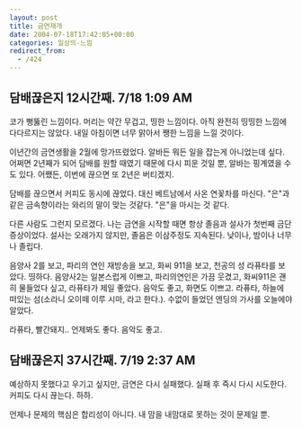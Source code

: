 ```yaml
---
layout: post
title: 금연재개
date: 2004-07-18T17:42:05+00:00
categories: 일상의-느낌
redirect_from:
  - /424
---
```


<h2>담배끊은지 12시간째. 7/18 1:09 AM</h2>

코가 뻥뚫린 느낌이다. 머리는 약간 무겁고, 띵한 느낌이다. 아직 완전히 띵띵한 느낌에 다다르지는 않았다. 내일 아침이면 너무 맑아서 쨍한 느낌을 느낄 것이다.

이년간의 금연생활을 2월에 망가뜨렸었다. 알바든 뭐든 일을 잡는게 아니었는데 싶다. 어쩌면 2년째가 되어 담배를 원할 때였기 때문에 다시 피운 것일 뿐, 알바는 핑계였을 수 도 있다. 어쨌든, 이번에 끊으면 또 2년은 버티겠지.

담배를 끊으면서 커피도 동시에 끊었다. 대신 베트남에서 사온 연꽃차를 마신다. "은"과 같은 금속향이라는 와리의 말이 맞는 것같다. "은"을 마시는 것 같다.

다른 사람도 그런지 모르겠다. 나는 금연을 시작할 때면 항상 졸음과 설사가 첫번째 금단 증상이었다. 설사는 오래가지 않지만, 졸음은 이삼주정도 지속된다. 낮이나, 밤이나 너무나 졸립다.

음양사 2를 보고, 파리의 연인 재방송을 보고, 화씨 911을 보고, 천공의 성 라퓨타를 보았다. 띵하다. 음양사2는 일본스럽게 이쁘고, 파리의연인은 가끔 웃겼고, 화씨911은 괜히 물들었다 싶고, 라퓨타가 제일 좋았다. 음악도 좋고, 화면도 이쁘고. 라퓨타, 하늘에 떠있는 섬(소라니 오이떼 이루 시마, 라고 한다.). 수없이 들었던 엔딩의 가사를 오늘에야 알았다.

라퓨타, 빨간돼지.. 언제봐도 좋다. 음악도 좋고.

<h2>담배끊은지 37시간째. 7/19 2:37 AM</h2>

예상하지 못했다고 우기고 싶지만, 금연은 다시 실패했다. 실패 후 즉시 다시 시도한다. 커피도 다시 끊는다. 하하.

언제나 문제의 핵심은 합리성이 아니다. 내 맘을 내맘대로 못하는 것이 문제일 뿐.

